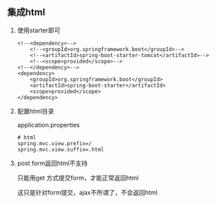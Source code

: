## 集成html

1. 使用starter即可

   ```
   <!--<dependency>-->
       <!--<groupId>org.springframework.boot</groupId>-->
       <!--<artifactId>spring-boot-starter-tomcat</artifactId>-->
       <!--<scope>provided</scope>-->
   <!--</dependency>-->
   <dependency>
       <groupId>org.springframework.boot</groupId>
       <artifactId>spring-boot-starter</artifactId>
       <scope>provided</scope>
   </dependency>
   ```
2. 配置html目录

   application.properties
   ```
   # html
   spring.mvc.view.prefix=/
   spring.mvc.view.suffix=.html 
   ```
3. post form返回html不支持

   只能用get 方式提交form，才能正常返回html   
   
   这只是针对form提交，ajax不所谓了，不会返回html 
 
 